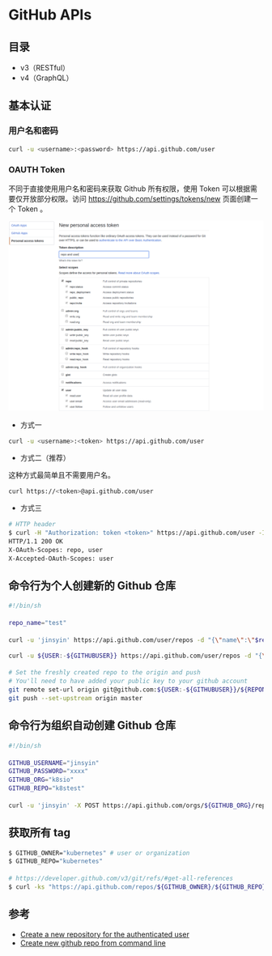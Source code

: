 # GitHub APIs

## 目录

* v3（RESTful）
* v4（GraphQL）

## 基本认证

### 用户名和密码

```sh
curl -u <username>:<password> https://api.github.com/user
```

### OAUTH Token

不同于直接使用用户名和密码来获取 Github 所有权限，使用 Token 可以根据需要仅开放部分权限。访问 <https://github.com/settings/tokens/new> 页面创建一个 Token 。

![New personal access token](.images/gh-new-personal-acc-token.png)

* 方式一

```sh
curl -u <username>:<token> https://api.github.com/user
```

* 方式二（推荐）

这种方式最简单且不需要用户名。

```sh
curl https://<token>@api.github.com/user
```

* 方式三

```sh
# HTTP header
$ curl -H "Authorization: token <token>" https://api.github.com/user -I
HTTP/1.1 200 OK
X-OAuth-Scopes: repo, user
X-Accepted-OAuth-Scopes: user
```

## 命令行为个人创建新的 Github 仓库

```sh
#!/bin/sh

repo_name="test"

curl -u 'jinsyin' https://api.github.com/user/repos -d "{\"name\":\"$repo_name\"}"

```

```sh
curl -u ${USER:-${GITHUBUSER}} https://api.github.com/user/repos -d "{\"name\": \"${REPONAME:-${CURRENTDIR}}\", \"description\": \"${DESCRIPTION}\", \"private\": false, \"has_issues\": true, \"has_downloads\": true, \"has_wiki\": false}"

# Set the freshly created repo to the origin and push
# You'll need to have added your public key to your github account
git remote set-url origin git@github.com:${USER:-${GITHUBUSER}}/${REPONAME:-${CURRENTDIR}}.git
git push --set-upstream origin master

```

## 命令行为组织自动创建 Github 仓库

```sh
#!/bin/sh

GITHUB_USERNAME="jinsyin"
GITHUB_PASSWORD="xxxx"
GITHUB_ORG="k8sio"
GITHUB_REPO="k8stest"

curl -u 'jinsyin' -X POST https://api.github.com/orgs/${GITHUB_ORG}/repos -d "{\"name\":\"$GITHUB_REPO\"}"
```

## 获取所有 tag

```sh
$ GITHUB_OWNER="kubernetes" # user or organization
$ GITHUB_REPO="kubernetes"

# https://developer.github.com/v3/git/refs/#get-all-references
$ curl -ks "https://api.github.com/repos/${GITHUB_OWNER}/${GITHUB_REPO}/git/refs/tags" | grep '"ref":.*' | cut -d '"' -f4 | cut -d '/' -f3
```

## 参考

* [Create a new repository for the authenticated user](https://developer.github.com/v3/repos/#create)
* [Create new github repo from command line](https://coderwall.com/p/mnwcog/create-new-github-repo-from-command-line)
